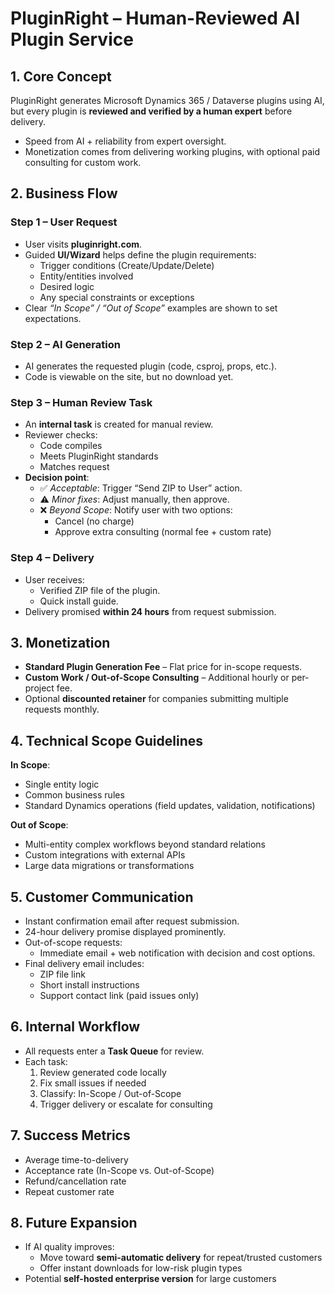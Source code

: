 # PluginRight – Human-Reviewed AI Plugin Service

## 1. Core Concept
PluginRight generates Microsoft Dynamics 365 / Dataverse plugins using AI, but every plugin is **reviewed and verified by a human expert** before delivery.

- Speed from AI + reliability from expert oversight.
- Monetization comes from delivering working plugins, with optional paid consulting for custom work.

## 2. Business Flow

### Step 1 – User Request
- User visits **pluginright.com**.
- Guided **UI/Wizard** helps define the plugin requirements:
  - Trigger conditions (Create/Update/Delete)
  - Entity/entities involved
  - Desired logic
  - Any special constraints or exceptions
- Clear *“In Scope” / “Out of Scope”* examples are shown to set expectations.

### Step 2 – AI Generation
- AI generates the requested plugin (code, csproj, props, etc.).
- Code is viewable on the site, but no download yet.

### Step 3 – Human Review Task
- An **internal task** is created for manual review.
- Reviewer checks:
  - Code compiles
  - Meets PluginRight standards
  - Matches request
- **Decision point**:
  - ✅ *Acceptable*: Trigger “Send ZIP to User” action.
  - ⚠ *Minor fixes*: Adjust manually, then approve.
  - ❌ *Beyond Scope*: Notify user with two options:
    - Cancel (no charge)
    - Approve extra consulting (normal fee + custom rate)

### Step 4 – Delivery
- User receives:
  - Verified ZIP file of the plugin.
  - Quick install guide.
- Delivery promised **within 24 hours** from request submission.

## 3. Monetization
- **Standard Plugin Generation Fee** – Flat price for in-scope requests.
- **Custom Work / Out-of-Scope Consulting** – Additional hourly or per-project fee.
- Optional **discounted retainer** for companies submitting multiple requests monthly.

## 4. Technical Scope Guidelines
**In Scope**:
- Single entity logic
- Common business rules
- Standard Dynamics operations (field updates, validation, notifications)

**Out of Scope**:
- Multi-entity complex workflows beyond standard relations
- Custom integrations with external APIs
- Large data migrations or transformations

## 5. Customer Communication
- Instant confirmation email after request submission.
- 24-hour delivery promise displayed prominently.
- Out-of-scope requests:
  - Immediate email + web notification with decision and cost options.
- Final delivery email includes:
  - ZIP file link
  - Short install instructions
  - Support contact link (paid issues only)

## 6. Internal Workflow
- All requests enter a **Task Queue** for review.
- Each task:
  1. Review generated code locally
  2. Fix small issues if needed
  3. Classify: In-Scope / Out-of-Scope
  4. Trigger delivery or escalate for consulting

## 7. Success Metrics
- Average time-to-delivery
- Acceptance rate (In-Scope vs. Out-of-Scope)
- Refund/cancellation rate
- Repeat customer rate

## 8. Future Expansion
- If AI quality improves:
  - Move toward **semi-automatic delivery** for repeat/trusted customers
  - Offer instant downloads for low-risk plugin types
- Potential **self-hosted enterprise version** for large customers
